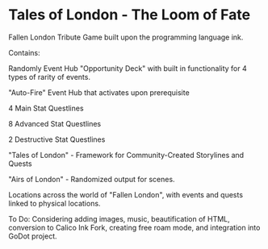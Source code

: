 # Tales of London - The Loom of Fate
Fallen London Tribute Game built upon the programming language ink.

Contains:

Randomly Event Hub "Opportunity Deck" with built in functionality for 4 types of rarity of events.

"Auto-Fire" Event Hub that activates upon prerequisite

4 Main Stat Questlines

8 Advanced Stat Questlines

2 Destructive Stat Questlines

"Tales of London" - Framework for Community-Created Storylines and Quests

"Airs of London" - Randomized output for scenes.

Locations across the world of "Fallen London", with events and quests linked to physical locations.

To Do:
Considering adding images, music, beautification of HTML, conversion to Calico Ink Fork, creating free roam mode, and integration into GoDot project.
